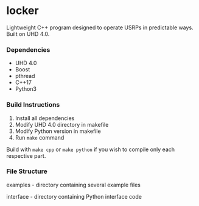 # locker
Lightweight C++ program designed to operate USRPs in predictable ways. Built on UHD 4.0. 

### Dependencies
* UHD 4.0
* Boost
* pthread 
* C++17
* Python3

### Build  Instructions
1. Install all dependencies
2. Modify UHD 4.0 directory in makefile
3. Modify Python version in makefile
4. Run `make` command

Build with `make cpp` or `make python` if you wish to compile only each respective part.

### File Structure 
examples - directory containing several example files

interface - directory containing Python interface code
